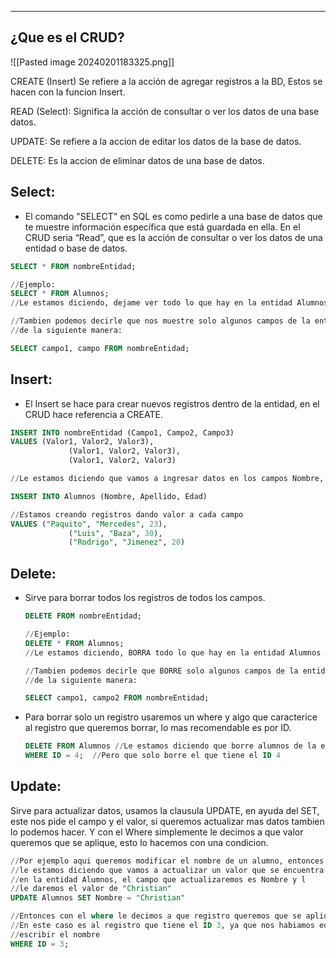 
---
## ¿Que es el CRUD?

![[Pasted image 20240201183325.png]]

CREATE (Insert)
Se refiere a la acción de agregar registros a la BD, Estos se hacen con la funcion Insert.

READ (Select):
Significa la acción de consultar o ver los datos de una base datos.

UPDATE:
Se refiere a la accion de editar los datos de la base de datos.

DELETE:
Es la accion de eliminar datos de una base de datos.

## Select:

- El comando "SELECT" en SQL es como pedirle a una base de datos que te muestre información específica que está guardada en ella. En el CRUD seria “Read”, que es la acción de consultar o ver los datos de una entidad o base de datos.

```sql
SELECT * FROM nombreEntidad;

//Ejemplo:
SELECT * FROM Alumnos;
//Le estamos diciendo, dejame ver todo lo que hay en la entidad Alumnos

//Tambien podemos decirle que nos muestre solo algunos campos de la entidad 
//de la siguiente manera:

SELECT campo1, campo FROM nombreEntidad;
```

## Insert:

- El Insert se hace para crear nuevos registros dentro de la entidad, en el CRUD hace referencia a CREATE.

```sql
INSERT INTO nombreEntidad (Campo1, Campo2, Campo3)
VALUES (Valor1, Valor2, Valor3),
			 (Valor1, Valor2, Valor3),
			 (Valor1, Valor2, Valor3)

//Le estamos diciendo que vamos a ingresar datos en los campos Nombre, Apellido y edad

INSERT INTO Alumnos (Nombre, Apellido, Edad)

//Estamos creando registros dando valor a cada campo
VALUES ("Paquito", "Mercedes", 23),
			 ("Luis", "Baza", 30),
			 ("Rodrigo", "Jimenez", 20)

```

## Delete:

- Sirve para borrar todos los registros de todos los campos.
    
    ```sql
    DELETE FROM nombreEntidad;
    
    //Ejemplo:
    DELETE * FROM Alumnos;
    //Le estamos diciendo, BORRA todo lo que hay en la entidad Alumnos
    
    //Tambien podemos decirle que BORRE solo algunos campos de la entidad 
    //de la siguiente manera:
    
    SELECT campo1, campo2 FROM nombreEntidad;
    ```
    
- Para borrar solo un registro usaremos un where y algo que caracterice al registro que queremos borrar, lo mas recomendable es por ID.
    
    ```sql
    DELETE FROM Alumnos //Le estamos diciendo que borre alumnos de la entidad
    WHERE ID = 4;  //Pero que solo borre el que tiene el ID 4
    ```
    

## Update:

Sirve para actualizar datos, usamos la clausula UPDATE, en ayuda del SET, este nos pide el campo y el valor, si queremos actualizar mas datos tambien lo podemos hacer. Y con el Where simplemente le decimos a que valor queremos que se aplique, esto lo hacemos con una condicion.

```sql
//Por ejemplo aqui queremos modificar el nombre de un alumno, entonces
//le estamos diciendo que vamos a actualizar un valor que se encuentra
//en la entidad Alumnos, el campo que actualizaremos es Nombre y l
//le daremos el valor de "Christian"
UPDATE Alumnos SET Nombre = "Christian" 

//Entonces con el where le decimos a que registro queremos que se aplique esto:
//En este caso es al registro que tiene el ID 3, ya que nos habiamos equivocado al 
//escribir el nombre
WHERE ID = 3;
```